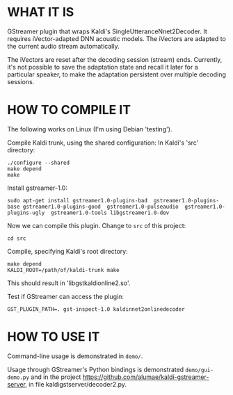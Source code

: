 # WHAT IT IS


GStreamer plugin that wraps Kaldi's SingleUtteranceNnet2Decoder. It requires iVector-adapted
DNN acoustic models. The iVectors are adapted to the current audio stream automatically.

The iVectors are reset after the decoding session (stream) ends.
Currently, it's not possible to save the adaptation state and recall it later
for a particular speaker, to make the adaptation persistent over multiple decoding
sessions.


# HOW TO COMPILE IT

The following works on Linux (I'm using Debian 'testing').

Compile Kaldi trunk, using the shared configuration:
In Kaldi's 'src' directory:

    ./configure --shared
    make depend
    make

Install gstreamer-1.0:

    sudo apt-get install gstreamer1.0-plugins-bad  gstreamer1.0-plugins-base gstreamer1.0-plugins-good  gstreamer1.0-pulseaudio  gstreamer1.0-plugins-ugly  gstreamer1.0-tools libgstreamer1.0-dev

Now we can compile this plugin. Change to `src` of this project:

    cd src

Compile, specifying Kaldi's root directory:

    make depend
    KALDI_ROOT=/path/of/kaldi-trunk make

This should result in 'libgstkaldionline2.so'.

Test if GStreamer can access the plugin:

    GST_PLUGIN_PATH=. gst-inspect-1.0 kaldinnet2onlinedecoder


# HOW TO USE IT

Command-line usage is demonstrated in `demo/`.

Usage through GStreamer's Python bindings is demonstrated `demo/gui-demo.py`
and in the project
https://github.com/alumae/kaldi-gstreamer-server, in file kaldigstserver/decoder2.py.



